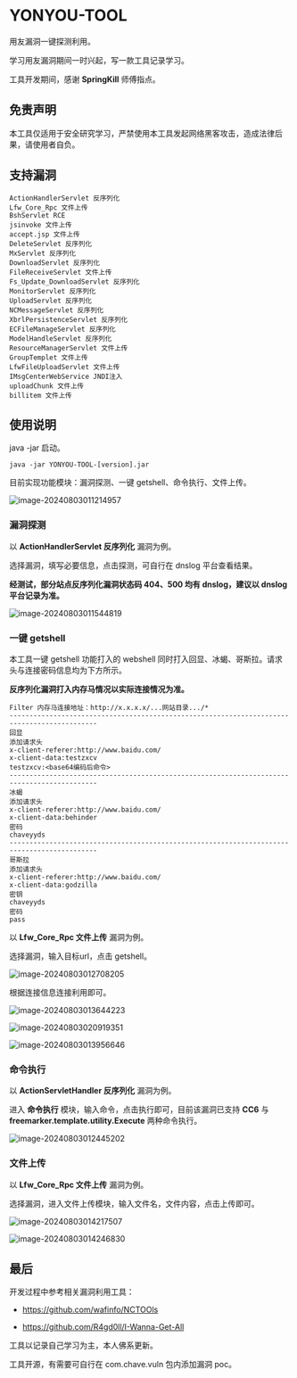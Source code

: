 # YONYOU-TOOL

用友漏洞一键探测利用。

学习用友漏洞期间一时兴起，写一款工具记录学习。

工具开发期间，感谢 **SpringKill** 师傅指点。

## 免责声明

本工具仅适用于安全研究学习，严禁使用本工具发起网络黑客攻击，造成法律后果，请使用者自负。

## 支持漏洞

```
ActionHandlerServlet 反序列化
Lfw_Core_Rpc 文件上传
BshServlet RCE
jsinvoke 文件上传
accept.jsp 文件上传
DeleteServlet 反序列化
MxServlet 反序列化
DownloadServlet 反序列化
FileReceiveServlet 文件上传
Fs_Update_DownloadServlet 反序列化
MonitorServlet 反序列化
UploadServlet 反序列化
NCMessageServlet 反序列化
XbrlPersistenceServlet 反序列化
ECFileManageServlet 反序列化
ModelHandleServlet 反序列化
ResourceManagerServlet 文件上传
GroupTemplet 文件上传
LfwFileUploadServlet 文件上传
IMsgCenterWebService JNDI注入
uploadChunk 文件上传
billitem 文件上传
```

## 使用说明

java -jar 启动。

```
java -jar YONYOU-TOOL-[version].jar
```

目前实现功能模块：漏洞探测、一键 getshell、命令执行、文件上传。

![image-20240803011214957](assets/image-20240803011214957.png)

### 漏洞探测

以 **ActionHandlerServlet 反序列化** 漏洞为例。

选择漏洞，填写必要信息，点击探测，可自行在 dnslog 平台查看结果。

**经测试，部分站点反序列化漏洞状态码 404、500 均有 dnslog，建议以 dnslog 平台记录为准。**

![image-20240803011544819](assets/image-20240803011544819.png)

### 一键 getshell

本工具一键 getshell 功能打入的 webshell 同时打入回显、冰蝎、哥斯拉。请求头与连接密码信息均为下方所示。

**反序列化漏洞打入内存马情况以实际连接情况为准。**

```
Filter 内存马连接地址：http://x.x.x.x/...网站目录.../*
--------------------------------------------------------------------------------------------
回显
添加请求头
x-client-referer:http://www.baidu.com/
x-client-data:testzxcv
testzxcv:<base64编码后命令>
--------------------------------------------------------------------------------------------
冰蝎
添加请求头
x-client-referer:http://www.baidu.com/
x-client-data:behinder
密码
chaveyyds
--------------------------------------------------------------------------------------------
哥斯拉
添加请求头
x-client-referer:http://www.baidu.com/
x-client-data:godzilla
密钥
chaveyyds
密码
pass
```

以 **Lfw_Core_Rpc 文件上传** 漏洞为例。

选择漏洞，输入目标url，点击 getshell。

![image-20240803012708205](assets/image-20240803012708205.png)

根据连接信息连接利用即可。

![image-20240803013644223](assets/image-20240803013644223.png)

![image-20240803020919351](assets/image-20240803020919351.png)

![image-20240803013956646](assets/image-20240803013956646.png)

### 命令执行

以 **ActionServletHandler 反序列化** 漏洞为例。

进入 **命令执行** 模块，输入命令，点击执行即可，目前该漏洞已支持 **CC6** 与 **freemarker.template.utility.Execute** 两种命令执行。

![image-20240803012445202](assets/image-20240803012445202.png)

### 文件上传

以 **Lfw_Core_Rpc 文件上传** 漏洞为例。

选择漏洞，进入文件上传模块，输入文件名，文件内容，点击上传即可。

![image-20240803014217507](assets/image-20240803014217507.png)

![image-20240803014246830](assets/image-20240803014246830.png)

## 最后

开发过程中参考相关漏洞利用工具：

- https://github.com/wafinfo/NCTOOls

- https://github.com/R4gd0ll/I-Wanna-Get-All

工具以记录自己学习为主，本人佛系更新。

工具开源，有需要可自行在 com.chave.vuln 包内添加漏洞 poc。
